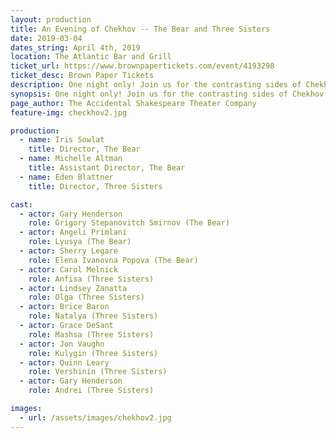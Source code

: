 ```yaml
---
layout: production
title: An Evening of Chekhov -- The Bear and Three Sisters
date: 2019-03-04
dates_string: April 4th, 2019
location: The Atlantic Bar and Grill
ticket_url: https://www.brownpapertickets.com/event/4193298
ticket_desc: Brown Paper Tickets
description: One night only! Join us for the contrasting sides of Chekhov — tragic and comic. We'll begin with a scene from Chekhov's play Three Sisters, and follow that up with a performance of Chekhov's rarely produced one-act play, The Bear. A break between the performances will provide a brief intermission. 
synopsis: One night only! Join us for the contrasting sides of Chekhov — tragic and comic. We'll begin with a scene from Chekhov's play <i>Three Sisters</i>, and follow that up with a performance of Chekhov's rarely produced one-act play, <i>The Bear</i>. A break between the performances will provide a brief intermission. 
page_author: The Accidental Shakespeare Theater Company
feature-img: checkhov2.jpg 

production:
  - name: Iris Sowlat
    title: Director, The Bear
  - name: Michelle Altman
    title: Assistant Director, The Bear
  - name: Eden Blattner
    title: Director, Three Sisters

cast:
  - actor: Gary Henderson
    role: Grigory Stepanovitch Smirnov (The Bear)
  - actor: Angeli Primlani
    role: Lyusya (The Bear)
  - actor: Sherry Legare
    role: Elena Ivanovna Popova (The Bear)
  - actor: Carol Melnick
    role: Anfisa (Three Sisters)
  - actor: Lindsey Zanatta
    role: Olga (Three Sisters)
  - actor: Brice Baron
    role: Natalya (Three Sisters)
  - actor: Grace DeSant
    role: Mashsa (Three Sisters)
  - actor: Jon Vaughn
    role: Kulygin (Three Sisters)
  - actor: Quinn Leary
    role: Vershinin (Three Sisters)
  - actor: Gary Henderson
    role: Andrei (Three Sisters)

images:
  - url: /assets/images/chekhov2.jpg
---
```

